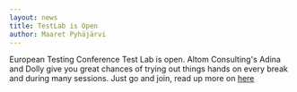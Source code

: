 ```yaml
---
layout: news
title: TestLab is Open
author: Maaret Pyhäjärvi
---
```


European Testing Conference Test Lab is open. Altom Consulting's Adina and Dolly give you great chances of trying out things hands on every break and during many sessions. Just go and join, read up more on <a href="https://myaltom-my.sharepoint.com/personal/adina_moldovan_altom_ro/_layouts/15/WopiFrame.aspx?docid=0f716d7ba6a1a44b48fdc866eb09838e7&authkey=ARwXLoVNeFxQXwHQOMIKnJ0&action=view"> here</a>
